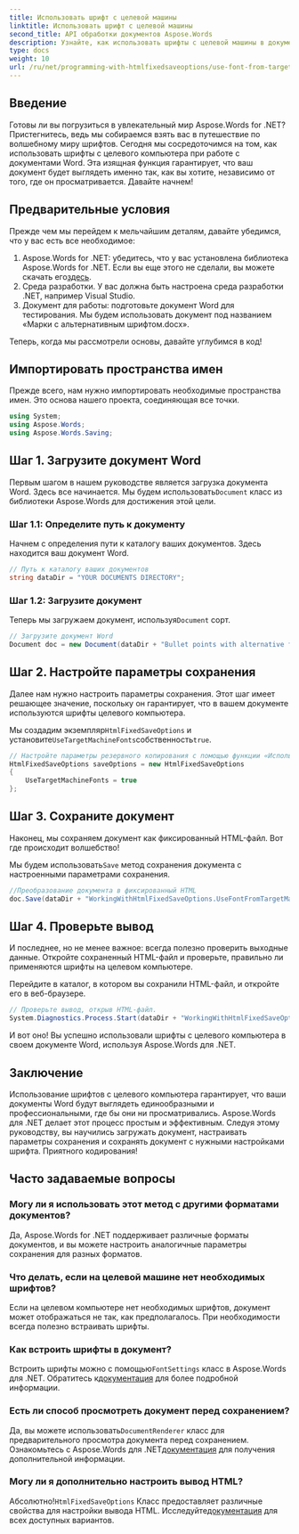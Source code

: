 ```yaml
---
title: Использовать шрифт с целевой машины
linktitle: Использовать шрифт с целевой машины
second_title: API обработки документов Aspose.Words
description: Узнайте, как использовать шрифты с целевой машины в документах Word с помощью Aspose.Words для .NET. Следуйте нашему пошаговому руководству для бесшовной интеграции шрифтов.
type: docs
weight: 10
url: /ru/net/programming-with-htmlfixedsaveoptions/use-font-from-target-machine/
---
```

## Введение

Готовы ли вы погрузиться в увлекательный мир Aspose.Words for .NET? Пристегнитесь, ведь мы собираемся взять вас в путешествие по волшебному миру шрифтов. Сегодня мы сосредоточимся на том, как использовать шрифты с целевого компьютера при работе с документами Word. Эта изящная функция гарантирует, что ваш документ будет выглядеть именно так, как вы хотите, независимо от того, где он просматривается. Давайте начнем!

## Предварительные условия

Прежде чем мы перейдем к мельчайшим деталям, давайте убедимся, что у вас есть все необходимое:

1.  Aspose.Words for .NET: убедитесь, что у вас установлена библиотека Aspose.Words for .NET. Если вы еще этого не сделали, вы можете скачать его[здесь](https://releases.aspose.com/words/net/).
2. Среда разработки. У вас должна быть настроена среда разработки .NET, например Visual Studio.
3. Документ для работы: подготовьте документ Word для тестирования. Мы будем использовать документ под названием «Марки с альтернативным шрифтом.docx».

Теперь, когда мы рассмотрели основы, давайте углубимся в код!

## Импортировать пространства имен

Прежде всего, нам нужно импортировать необходимые пространства имен. Это основа нашего проекта, соединяющая все точки.

```csharp
using System;
using Aspose.Words;
using Aspose.Words.Saving;
```

## Шаг 1. Загрузите документ Word

 Первым шагом в нашем руководстве является загрузка документа Word. Здесь все начинается. Мы будем использовать`Document` класс из библиотеки Aspose.Words для достижения этой цели.

### Шаг 1.1: Определите путь к документу

Начнем с определения пути к каталогу ваших документов. Здесь находится ваш документ Word.

```csharp
// Путь к каталогу ваших документов
string dataDir = "YOUR DOCUMENTS DIRECTORY";
```

### Шаг 1.2: Загрузите документ

 Теперь мы загружаем документ, используя`Document` сорт.

```csharp
// Загрузите документ Word
Document doc = new Document(dataDir + "Bullet points with alternative font.docx");
```

## Шаг 2. Настройте параметры сохранения

Далее нам нужно настроить параметры сохранения. Этот шаг имеет решающее значение, поскольку он гарантирует, что в вашем документе используются шрифты целевого компьютера.

 Мы создадим экземпляр`HtmlFixedSaveOptions` и установите`UseTargetMachineFonts`собственность`true`.

```csharp
// Настройте параметры резервного копирования с помощью функции «Использовать шрифты с целевого компьютера».
HtmlFixedSaveOptions saveOptions = new HtmlFixedSaveOptions
{
    UseTargetMachineFonts = true
};
```

## Шаг 3. Сохраните документ

Наконец, мы сохраняем документ как фиксированный HTML-файл. Вот где происходит волшебство!

 Мы будем использовать`Save` метод сохранения документа с настроенными параметрами сохранения.

```csharp
//Преобразование документа в фиксированный HTML
doc.Save(dataDir + "WorkingWithHtmlFixedSaveOptions.UseFontFromTargetMachine.html", saveOptions);
```

## Шаг 4. Проверьте вывод

И последнее, но не менее важное: всегда полезно проверить выходные данные. Откройте сохраненный HTML-файл и проверьте, правильно ли применяются шрифты на целевом компьютере.

Перейдите в каталог, в котором вы сохранили HTML-файл, и откройте его в веб-браузере.

```csharp
// Проверьте вывод, открыв HTML-файл.
System.Diagnostics.Process.Start(dataDir + "WorkingWithHtmlFixedSaveOptions.UseFontFromTargetMachine.html");
```

И вот оно! Вы успешно использовали шрифты с целевого компьютера в своем документе Word, используя Aspose.Words для .NET.

## Заключение

Использование шрифтов с целевого компьютера гарантирует, что ваши документы Word будут выглядеть единообразными и профессиональными, где бы они ни просматривались. Aspose.Words для .NET делает этот процесс простым и эффективным. Следуя этому руководству, вы научились загружать документ, настраивать параметры сохранения и сохранять документ с нужными настройками шрифта. Приятного кодирования!

## Часто задаваемые вопросы

### Могу ли я использовать этот метод с другими форматами документов?
Да, Aspose.Words for .NET поддерживает различные форматы документов, и вы можете настроить аналогичные параметры сохранения для разных форматов.

### Что делать, если на целевой машине нет необходимых шрифтов?
Если на целевом компьютере нет необходимых шрифтов, документ может отображаться не так, как предполагалось. При необходимости всегда полезно встраивать шрифты.

### Как встроить шрифты в документ?
 Встроить шрифты можно с помощью`FontSettings` класс в Aspose.Words для .NET. Обратитесь к[документация](https://reference.aspose.com/words/net/) для более подробной информации.

### Есть ли способ просмотреть документ перед сохранением?
 Да, вы можете использовать`DocumentRenderer` класс для предварительного просмотра документа перед сохранением. Ознакомьтесь с Aspose.Words для .NET[документация](https://reference.aspose.com/words/net/) для получения дополнительной информации.

### Могу ли я дополнительно настроить вывод HTML?
 Абсолютно!`HtmlFixedSaveOptions` Класс предоставляет различные свойства для настройки вывода HTML. Исследуйте[документация](https://reference.aspose.com/words/net/) для всех доступных вариантов.
